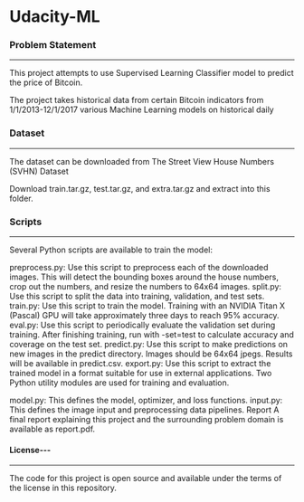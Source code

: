 # Udacity-ML

### Problem Statement
---
This project attempts to use Supervised Learning Classifier model to predict the price of Bitcoin.

The project takes historical data from certain Bitcoin indicators from 1/1/2013-12/1/2017 various Machine Learning models on historical daily 

### Dataset
---
The dataset can be downloaded from The Street View House Numbers (SVHN) Dataset

Download train.tar.gz, test.tar.gz, and extra.tar.gz and extract into this folder.

### Scripts
---
Several Python scripts are available to train the model:

preprocess.py: Use this script to preprocess each of the downloaded images. This will detect the bounding boxes around the house numbers, crop out the numbers, and resize the numbers to 64x64 images.
split.py: Use this script to split the data into training, validation, and test sets.
train.py: Use this script to train the model. Training with an NVIDIA Titan X (Pascal) GPU will take approximately three days to reach 95% accuracy.
eval.py: Use this script to periodically evaluate the validation set during training. After finishing training, run with -set=test to calculate accuracy and coverage on the test set.
predict.py: Use this script to make predictions on new images in the predict directory. Images should be 64x64 jpegs. Results will be available in predict.csv.
export.py: Use this script to extract the trained model in a format suitable for use in external applications.
Two Python utility modules are used for training and evaluation.

model.py: This defines the model, optimizer, and loss functions.
input.py: This defines the image input and preprocessing data pipelines.
Report
A final report explaining this project and the surrounding problem domain is available as report.pdf.

#### License---
---
The code for this project is open source and available under the terms of the license in this repository.
